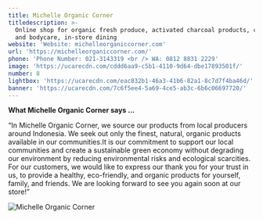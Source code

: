 ```yaml
---
title: Michelle Organic Corner
titledescription: >-
  Online shop for organic fresh produce, activated charcoal products, cosmetics
  and bodycare, in-store dining
website: 'Website: michelleorganiccorner.com'
url: 'https://michelleorganiccorner.com/'
phone: 'Phone Number: 021-3143319 <br /> WA: 0812 8831 2229'
image: 'https://ucarecdn.com/cddd6aa9-c5b1-4110-9d64-dbe17893501f/'
number: 8
lightbox: 'https://ucarecdn.com/eac832b1-46a3-41b6-82a1-8c7d7f4ba46d/'
banner: 'https://ucarecdn.com/7c6f5ee4-5a69-4ce5-ab3c-6b6c06697720/'
---
```

**What Michelle Organic Corner says ...**

“In Michelle Organic Corner, we source our products from local producers around Indonesia. We seek out only the finest, natural, organic products available in our communities.It is our commitment to support our local communities and create a sustainable green economy without degrading our environment by reducing environmental risks and ecological scarcities. For our customers, we would like to express our thank you for your trust in us, to provide a healthy, eco-friendly, and organic products for yourself, family, and friends. We are looking forward to see you again soon at our store!” 

![Michelle Organic Corner](https://ucarecdn.com/cae1c45c-fb64-4e1e-8923-94e6d8f4aab7/ "Michelle Organic Corner")
